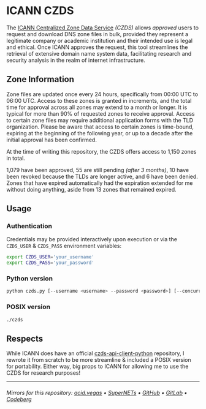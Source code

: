 # ICANN CZDS

The [ICANN Centralized Zone Data Service](https://czds.icann.org) *(CZDS)* allows *approved* users to request and download DNS zone files in bulk, provided they represent a legitimate company or academic institution and their intended use is legal and ethical. Once ICANN approves the request, this tool streamlines the retrieval of extensive domain name system data, facilitating research and security analysis in the realm of internet infrastructure.

## Zone Information
Zone files are updated once every 24 hours, specifically from 00:00 UTC to 06:00 UTC. Access to these zones is granted in increments, and the total time for approval across all zones may extend to a month or longer. It is typical for more than 90% of requested zones to receive approval. Access to certain zone files may require additional application forms with the TLD organization. Please be aware that access to certain zones is time-bound, expiring at the beginning of the following year, or up to a decade after the initial approval has been confirmed.

At the time of writing this repository, the CZDS offers access to 1,150 zones in total.

1,079 have been approved, 55 are still pending *(after 3 months)*, 10 have been revoked because the TLDs are longer active, and 6 have been denied. Zones that have expired automatically had the expiration extended for me without doing anything, aside from 13 zones that remained expired.

## Usage
### Authentication
Credentials may be provided interactively upon execution or via the `CZDS_USER` & `CZDS_PASS` environment variables:

```bash
export CZDS_USER='your_username'
export CZDS_PASS='your_password'
```

### Python version
```bash
python czds.py [--username <username> --password <password>] [--concurrency <int>]
```

### POSIX version
```bash
./czds
```

## Respects
While ICANN does have an official [czds-api-client-python](https://github.com/icann/czds-api-client-python) repository, I rewrote it from scratch to be more streamline & included a POSIX version for portability. Either way, big props to ICANN for allowing me to use the CZDS for research purposes!

___

###### Mirrors for this repository: [acid.vegas](https://git.acid.vegas/czds) • [SuperNETs](https://git.supernets.org/acidvegas/czds) • [GitHub](https://github.com/acidvegas/czds) • [GitLab](https://gitlab.com/acidvegas/czds) • [Codeberg](https://codeberg.org/acidvegas/czds)